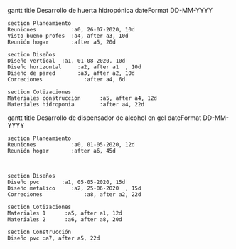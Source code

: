 gantt
    title Desarrollo de huerta hidropónica
    dateFormat  DD-MM-YYYY
    
    section Planeamiento
    Reuniones           :a0, 26-07-2020, 10d
    Visto bueno profes  :a4, after a3, 10d
    Reunión hogar       :after a5, 20d
    
    section Diseños
    Diseño vertical  :a1, 01-08-2020, 10d
    Diseño horizontal     :a2, after a1  , 10d
    Diseño de pared       :a3, after a2, 10d
    Correciones             :after a4, 6d

    section Cotizaciones
    Materiales construcción      :a5, after a4, 12d
    Materiales hidroponia        :after a4, 22d

            
gantt
    title Desarrollo de dispensador de alcohol en gel
    dateFormat  DD-MM-YYYY
    
    section Planeamiento
    Reuniones           :a0, 01-05-2020, 12d
    Reunión hogar       :after a6, 45d

    
    
    section Diseños
    Diseño pvc       :a1, 05-05-2020, 15d
    Diseño metalico     :a2, 25-06-2020  , 15d
    Correciones             :a8, after a2, 22d

    section Cotizaciones
    Materiales 1      :a5, after a1, 12d
    Materiales 2      :a6, after a8, 20d

    section Construcción
    Diseño pvc :a7, after a5, 22d
